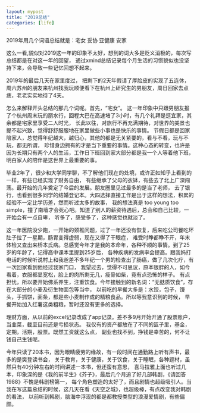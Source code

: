 ```yaml
---
layout: mypost
title: "2019总结"
categories: [life]
--- 
```



2019年用几个词语总结就是：宅女  妥协  亚健康  安家


这么一看,貌似对2019这一年的印象不太好，想到的词大多是贬义消极的，每次写总结都是在对这一年的回望，
通过xmind总结记录每个月生活的习惯貌似也没坚持下来，会导致一些记忆回想不起来。


2019年的最后几天在家里度过，
把剩下的2天年假请了厚脸皮的实现了五连休，
周六苏州的朋友来杭州找我玩顺便看下在杭州上研究生的男朋友，周日回家去点痣，老老实实地待了4天。


怎么来解释开头总结的那几个词呢。首先，“宅女”。
这一年印象中只跟男朋友报了个杭州周末玩的丽水行，回程大巴在高速堵了3小时，有几个礼拜是逛宜家，其余都是宅家里享受二人时光，
长此以往，对旅行不再充满期待，对世界的美景也提不起兴致，觉得舒舒服服地在家里做些小事也是快乐的事情。
节假日都是回家陪家人，总觉得年纪越大，越归心，其他的都是无关紧要的，看与不看，玩与不玩，都无所谓，
珍惜身边拥有的才是当下重要的事情。这种心态的转变，也许是因为长期只有两个人的生活，工作日下班回到家大部分都是我一个人等着他下班，
明白家人的陪伴是这世界上最重要的事。


毕业2年了，很少和大学同学聊，不了解他们现在的处境，或许正如知乎上看到的一样，有些已经实现了财务自由，
有些继承了父母的衣钵，有些去了北上广深闯荡。最开始的几年奠定了今后的发展。朋友圈里见过最多的是当了老师，
去了银行，也看到很多同学的结婚登记本。大四选择直接工作是出于这样的想法，积累的经验不一定比学历差，然而听过太多的故事，
我的想法真是 too young too simple，撞了南墙才会死心吧。知道了别人的薪资待遇后，总会和自己比较，一开始会有一点自卑，
听多了，感受多了，这种感觉也就淡了。


这一年医院没少跑，一开始的颈椎问题，过了一年还没有恢复，后来吃公司餐吃坏肚子拉了一星期，肠胃变得虚弱，现在又得了干眼症，
难受时睁都睁不开，年末体检又查出来桥本氏病。总感觉今年才是我的本命年，各种不顺的事情。到了25岁的年龄了，记得高中课本里提到25岁后，
各种疾病的发病率会提高。跟我妈打电话的时候听说村上和我爸差不多年纪一个男的检查出了肠癌，做了几次化疗，有一次回家看到他经过我家门口，
我望过去，觉得不可思议，原本很胖的人，如今看着，衣服都显宽松，脸上的肉所剩无几，瘦骨如柴，竟有点恐怖的样子。
有点担忧，所以要开始佛系养生，注重饮食。今年接触到的新名词：“无麸质饮食”，存在大部分的小麦及衍生物面包等当中，
以前吃的早餐大多是：水饺，包子，馒头，手抓饼，面条，都是些小麦制作成的精粮食品。所以等我意识到的时候，
早餐开始加入红薯这类粗粮，暂时还没有更多的选择。


理财方面，从以前的excel记录改成了app记录。差不多9月开始开通了股票账户，当韭菜，截至目前还是亏损状态。
我仅有的资产都放在了不同的篮子里，基金，定期，活期，股票。既然工资就这么点，
副业也找不到，挣钱是幸苦的，何不让钱自己生钱呢。


今年只读了20本书，因为眼睛疲劳的缘故，有一段时间在通勤路上听有声书，最多的是樊登读书会，
关于教育，关于健康，关于饮食，关于睡眠，各种题材，虽然只有40分钟左右的时间讲述一本书，但还蛮有意思，
喜马拉雅上面也听过几本，印象深的是《我的前半生》《芥子》，最后几个月追了好几部韩剧，《请回答1988》不愧是韩剧榜第一，
每个角色塑造的太好了，而且剧情也超级吸引人。当我在写这篇总结的时候，这几天在看《天空之城》，也超级棒，有点改变我对韩剧的看法，
以前听到韩剧，脑海中浮现的都是都教授类型的浪漫爱情剧，有些偏颇。